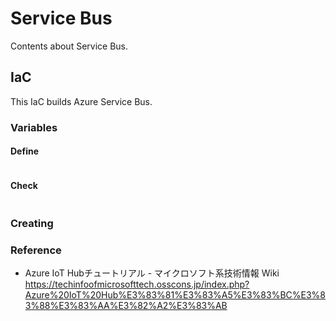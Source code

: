 # Service Bus
Contents about Service Bus.

## IaC
This IaC builds Azure Service Bus.

### Variables

#### Define
```Bash
```

#### Check
```Bash
```

### Creating


### Reference
- Azure IoT Hubチュートリアル - マイクロソフト系技術情報 Wiki
https://techinfoofmicrosofttech.osscons.jp/index.php?Azure%20IoT%20Hub%E3%83%81%E3%83%A5%E3%83%BC%E3%83%88%E3%83%AA%E3%82%A2%E3%83%AB